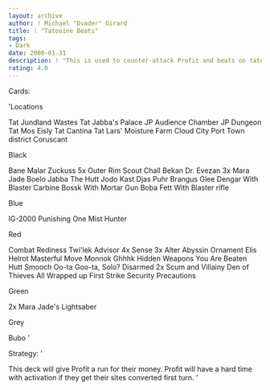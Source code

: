 ```yaml
---
layout: archive
author: ! Michael "Dvader" Girard
title: ! "Tatooine Beats"
tags:
- Dark
date: 2000-01-31
description: ! "This is used to counter-attack Profit and beats on tatooine"
rating: 4.0
---
```

Cards: 

'Locations

Tat Jundland Wastes
Tat Jabba's Palace
JP Audience Chamber
JP Dungeon
Tat Mos Eisly
Tat Cantina
Tat Lars' Moisture Farm
Cloud City Port Town district
Coruscant

Black

Bane Malar
Zuckuss
5x Outer Rim Scout
Chall Bekan
Dr. Evezan
3x Mara Jade
Boelo
Jabba The Hutt
Jodo Kast
Djas Puhr
Brangus Glee
Dengar With Blaster Carbine
Bossk With Mortar Gun
Boba Fett With Blaster rifle

Blue

IG-2000
Punishing One
Mist Hunter


Red

Combat Rediness
Twi'lek Advisor
4x Sense
3x Alter
Abyssin Ornament
Elis Helrot
Masterful Move
Monnok
Ghhhk
Hidden Weapons
You Are Beaten
Hutt Smooch
Oo-ta Goo-ta, Solo?
Disarmed
2x Scum and Villainy
Den of Thieves
All Wrapped up
First Strike
Security Precautions

Green

2x Mara Jade's Lightsaber

Grey

Bubo
'

Strategy: '

This deck will give Profit a run for their money.	Profit will have a hard time with activation if they get their sites converted first turn. '
